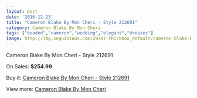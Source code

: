 ```yaml
---
layout: post
date: '2016-12-23'
title: "Cameron Blake By Mon Cheri - Style 212691"
category: Cameron Blake By Mon Cheri
tags: ["beaded","cameron","wedding","elegant","dresses"]
image: http://img.sequinious.com/29787-thickbox_default/cameron-blake-by-mon-cheri-style-212691.jpg
---
```

Cameron Blake By Mon Cheri - Style 212691

On Sales: **$254.99**
<a href="https://www.sequinious.com/cameron-blake-by-mon-cheri/6777-cameron-blake-by-mon-cheri-style-212691.html"><amp-img layout="responsive" width="600" height="600" src="//img.sequinious.com/29787-thickbox_default/cameron-blake-by-mon-cheri-style-212691.jpg" alt="Cameron Blake By Mon Cheri - Style 212691 0" /></a>
<a href="https://www.sequinious.com/cameron-blake-by-mon-cheri/6777-cameron-blake-by-mon-cheri-style-212691.html"><amp-img layout="responsive" width="600" height="600" src="//img.sequinious.com/29788-thickbox_default/cameron-blake-by-mon-cheri-style-212691.jpg" alt="Cameron Blake By Mon Cheri - Style 212691 1" /></a>

Buy it: [Cameron Blake By Mon Cheri - Style 212691](https://www.sequinious.com/cameron-blake-by-mon-cheri/6777-cameron-blake-by-mon-cheri-style-212691.html "Cameron Blake By Mon Cheri - Style 212691")

View more: [Cameron Blake By Mon Cheri](https://www.sequinious.com/56-cameron-blake-by-mon-cheri "Cameron Blake By Mon Cheri")